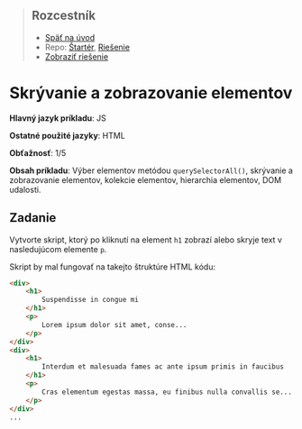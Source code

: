 <div class="hidden">

> ## Rozcestník
> - [Späť na úvod](../../README.md)
> - Repo: [Štartér](/../../tree/main/js/show-hide), [Riešenie](/../../tree/solution/js/show-hide)
> - [Zobraziť riešenie](riesenie.md)
</div>

# Skrývanie a zobrazovanie elementov
<div class="info"> 

**Hlavný jazyk príkladu**: JS

**Ostatné použité jazyky**: HTML

**Obťažnosť**: 1/5

**Obsah príkladu**: Výber elementov metódou `querySelectorAll()`, skrývanie a zobrazovanie elementov, kolekcie elementov, hierarchia elementov, DOM udalosti. 
</div>

## Zadanie
Vytvorte skript, ktorý po kliknutí na element `h1` zobrazí alebo skryje text v nasledujúcom elemente `p`. 

Skript by mal fungovať na takejto štruktúre HTML kódu:

<div class="end">

```html
<div>
    <h1>
        Suspendisse in congue mi
    </h1>
    <p>
        Lorem ipsum dolor sit amet, conse...
    </p>
</div>
<div>
    <h1>
        Interdum et malesuada fames ac ante ipsum primis in faucibus
    </h1>
    <p>
        Cras elementum egestas massa, eu finibus nulla convallis se...
    </p>
</div>
...
```
</div>